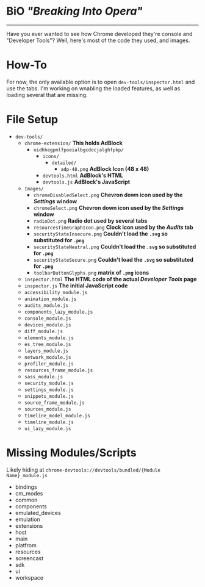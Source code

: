 # BiO _"Breaking Into Opera"_

----

Have you ever wanted to see how Chrome developed they're console and "Developer Tools"? Well, here's most of the code they used, and images.

# How-To

For now, the only available option is to open ```dev-tools/inspector.html``` and use the tabs. I'm working on wnabling the loaded features, as well as loading several that are missing.

# File Setup

- ```dev-tools/```
  - ```chrome-extension/``` __This holds AdBlock__
    - ```oidhhegpmlfpoeialbgcdocjalghfpkp/```
      - ```icons/```
        - ```detailed/```
          - ```adp-48.png``` __AdBlock Icon (48 x 48)__
      - ```devtools.html``` __AdBlock's HTML__
      - ```devtools.js``` __AdBlock's JavaScript__
  - ```Images/```
    - ```chromeDisabledSelect.png``` __Chevron down icon used by the _Settings_ window__
    - ```chromeSelect.png``` __Chevron down icon used by the _Settings_ window__
    - ```radioDot.png``` __Radio dot used by several tabs__
    - ```resourcesTimeGraphIcon.png``` __Clock icon used by the _Audits_ tab__
    - ```securityStateInsecure.png``` __Couldn't load the ```.svg``` so substituted for ```.png```__
    - ```securityStateNeutral.png``` __Couldn't load the ```.svg``` so substituted for ```.png```__
    - ```securityStateSecure.png``` __Couldn't load the ```.svg``` so substituted for ```.png```__
    - ```toolbarButtonGlyphs.png``` __matrix of ```.png``` icons__
  - ```inspector.html``` __The HTML code of the actual _Developer Tools_ page__
  - ```inspector.js``` __The initial JavaScript code__
  - ```accessibility_module.js```
  - ```animation_module.js```
  - ```audits_module.js```
  - ```components_lazy_module.js```
  - ```console_module.js```
  - ```devices_module.js```
  - ```diff_module.js```
  - ```elements_module.js```
  - ```es_tree_module.js```
  - ```layers_module.js```
  - ```network_module.js```
  - ```profiler_module.js```
  - ```resources_frame_module.js```
  - ```sass_module.js```
  - ```security_module.js```
  - ```settings_module.js```
  - ```snippets_module.js```
  - ```source_frame_module.js```
  - ```sources_module.js```
  - ```timeline_model_module.js```
  - ```timeline_module.js```
  - ```ui_lazy_module.js```

# Missing Modules/Scripts

Likely hiding at ```chrome-devtools://devtools/bundled/{Module Name}_module.js```

- bindings
- cm_modes
- common
- components
- emulated_devices
- emulation
- extensions
- host
- main
- platfrom
- resources
- screencast
- sdk
- ui
- workspace
